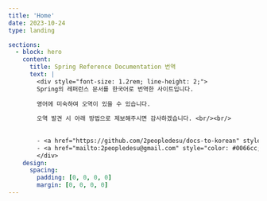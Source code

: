 ```yaml
---
title: 'Home'
date: 2023-10-24
type: landing

sections:
  - block: hero
    content:
      title: Spring Reference Documentation 번역
      text: |
        <div style="font-size: 1.2rem; line-height: 2;">
        Spring의 레퍼런스 문서를 한국어로 번역한 사이트입니다.
        
        영어에 미숙하여 오역이 있을 수 있습니다. 
        
        오역 발견 시 아래 방법으로 제보해주시면 감사하겠습니다. <br/><br/>
        
        
        - <a href="https://github.com/2peopledesu/docs-to-korean" style="color: #0066cc;">GitHub Issue</a>
        - <a href="mailto:2peopledesu@gmail.com" style="color: #0066cc;">이메일</a>
        </div>
    design:
      spacing:
        padding: [0, 0, 0, 0]
        margin: [0, 0, 0, 0]
---
```

